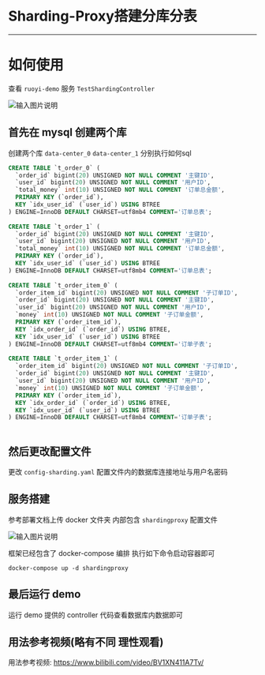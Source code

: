 # Sharding-Proxy搭建分库分表
- - -

# 如何使用

查看 `ruoyi-demo` 服务 `TestShardingController`

![输入图片说明](https://foruda.gitee.com/images/1688014028842337522/cd26026a_1766278.png "屏幕截图")

## 首先在 mysql 创建两个库

创建两个库 `data-center_0` `data-center_1` 分别执行如何sql

```sql
CREATE TABLE `t_order_0` (
  `order_id` bigint(20) UNSIGNED NOT NULL COMMENT '主键ID',
  `user_id` bigint(20) UNSIGNED NOT NULL COMMENT '用户ID',
  `total_money` int(10) UNSIGNED NOT NULL COMMENT '订单总金额',
  PRIMARY KEY (`order_id`),
  KEY `idx_user_id` (`user_id`) USING BTREE
) ENGINE=InnoDB DEFAULT CHARSET=utf8mb4 COMMENT='订单总表';
 
CREATE TABLE `t_order_1` (
  `order_id` bigint(20) UNSIGNED NOT NULL COMMENT '主键ID',
  `user_id` bigint(20) UNSIGNED NOT NULL COMMENT '用户ID',
  `total_money` int(10) UNSIGNED NOT NULL COMMENT '订单总金额',
  PRIMARY KEY (`order_id`),
  KEY `idx_user_id` (`user_id`) USING BTREE
) ENGINE=InnoDB DEFAULT CHARSET=utf8mb4 COMMENT='订单总表';
 
CREATE TABLE `t_order_item_0` (
  `order_item_id` bigint(20) UNSIGNED NOT NULL COMMENT '子订单ID',
  `order_id` bigint(20) UNSIGNED NOT NULL COMMENT '主键ID',
  `user_id` bigint(20) UNSIGNED NOT NULL COMMENT '用户ID',
  `money` int(10) UNSIGNED NOT NULL COMMENT '子订单金额',
  PRIMARY KEY (`order_item_id`),
  KEY `idx_order_id` (`order_id`) USING BTREE,
  KEY `idx_user_id` (`user_id`) USING BTREE
) ENGINE=InnoDB DEFAULT CHARSET=utf8mb4 COMMENT='订单子表';
 
CREATE TABLE `t_order_item_1` (
  `order_item_id` bigint(20) UNSIGNED NOT NULL COMMENT '子订单ID',
  `order_id` bigint(20) UNSIGNED NOT NULL COMMENT '主键ID',
  `user_id` bigint(20) UNSIGNED NOT NULL COMMENT '用户ID',
  `money` int(10) UNSIGNED NOT NULL COMMENT '子订单金额',
  PRIMARY KEY (`order_item_id`),
  KEY `idx_order_id` (`order_id`) USING BTREE,
  KEY `idx_user_id` (`user_id`) USING BTREE
) ENGINE=InnoDB DEFAULT CHARSET=utf8mb4 COMMENT='订单子表';
 
```

## 然后更改配置文件

更改 `config-sharding.yaml` 配置文件内的数据库连接地址与用户名密码

## 服务搭建

参考部署文档上传 docker 文件夹 内部包含 `shardingproxy` 配置文件

![输入图片说明](https://foruda.gitee.com/images/1688013921062151295/89652dda_1766278.png "屏幕截图")

框架已经包含了 docker-compose 编排 执行如下命令启动容器即可

```shell
docker-compose up -d shardingproxy
```

## 最后运行 demo

运行 demo 提供的 controller 代码查看数据库内数据即可

## 用法参考视频(略有不同 理性观看)

用法参考视频: https://www.bilibili.com/video/BV1XN411A7Tv/
